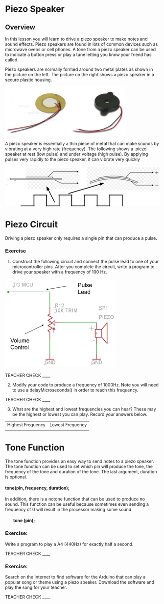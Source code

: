 # Piezo Speaker

## Overview

In this lesson you will learn to drive a piezo speaker to make notes and sound effects. Piezo speakers are found in lots of common devices such as microwave ovens or cell phones. A tone from a piezo speaker can be used to indicate a button press or play a tune letting you know your friend has called.

Piezo speakers are normally formed around two metal plates as shown in the picture on the left. The picture on the right shows a piezo speaker in a secure plastic housing.

![](images/image42.png)

A piezo speaker is essentially a thin piece of metal that can make sounds by vibrating at a very high rate (frequency). The following shows a  piezo speaker at rest (low pulse) and under voltage (high pulse). By applying pulses very rapidly to the piezo speaker, it can vibrate very quickly

![](images/image32.png)

# Piezo Circuit

Driving a piezo speaker only requires a single pin that can produce a pulse.

### Exercise

1.  Construct the following circuit and connect the pulse lead to one of your microcontroller pins. After you complete the circuit, write a program to drive your speaker with a frequency of 100 Hz.

![](images/image111.png)

TEACHER CHECK \_\_\_\_

2.  Modify your code to produce a frequency of 1000Hz. Note you will need to use a delayMicroseconds() in order to reach this frequency.

TEACHER CHECK \_\_\_\_

3.  What are the highest and lowest frequencies you can hear? These may be the highest or lowest you can play. Record your answers below.

|                   |                  |
| ----------------- | ---------------- |
| Highest Frequency | Lowest Frequency |
|                   |                  |

# Tone Function

The tone function provides an easy way to send notes to a piezo speaker. The tone function can be used to set which pin will produce the tone, the frequency of the tone and duration of the tone. The last argument, duration is optional.

#### tone(pin, frequency, duration);

In addition, there is a notone function that can be used to produce no sound. This function can be useful because sometimes even sending a frequency of 0 will result in the processor making some sound.

####         tone (pin);

### Exercise:

Write a program to play a A4 (440Hz) for exactly half a second.

TEACHER CHECK \_\_\_\_

### Exercise:

Search on the Internet to find software for the Arduino that can play a popular song or theme using a piezo speaker. Download the software and play the song for your teacher.

TEACHER CHECK \_\_\_\_

